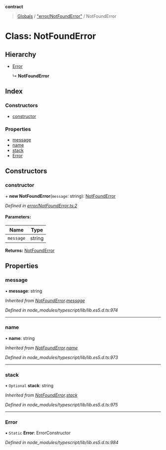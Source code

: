 **contract**

> [Globals](../README.md) / ["error/NotFoundError"](../modules/_error_notfounderror_.md) / NotFoundError

# Class: NotFoundError

## Hierarchy

* [Error](_error_notfounderror_.notfounderror.md#error)

  ↳ **NotFoundError**

## Index

### Constructors

* [constructor](_error_notfounderror_.notfounderror.md#constructor)

### Properties

* [message](_error_notfounderror_.notfounderror.md#message)
* [name](_error_notfounderror_.notfounderror.md#name)
* [stack](_error_notfounderror_.notfounderror.md#stack)
* [Error](_error_notfounderror_.notfounderror.md#error)

## Constructors

### constructor

\+ **new NotFoundError**(`message`: string): [NotFoundError](_error_notfounderror_.notfounderror.md)

*Defined in [error/NotFoundError.ts:2](https://github.com/TEAM-B-SOFT2020/LSDContract/blob/fd28498/error/NotFoundError.ts#L2)*

#### Parameters:

Name | Type |
------ | ------ |
`message` | string |

**Returns:** [NotFoundError](_error_notfounderror_.notfounderror.md)

## Properties

### message

•  **message**: string

*Inherited from [NotFoundError](_error_notfounderror_.notfounderror.md).[message](_error_notfounderror_.notfounderror.md#message)*

*Defined in node_modules/typescript/lib/lib.es5.d.ts:974*

___

### name

•  **name**: string

*Inherited from [NotFoundError](_error_notfounderror_.notfounderror.md).[name](_error_notfounderror_.notfounderror.md#name)*

*Defined in node_modules/typescript/lib/lib.es5.d.ts:973*

___

### stack

• `Optional` **stack**: string

*Inherited from [NotFoundError](_error_notfounderror_.notfounderror.md).[stack](_error_notfounderror_.notfounderror.md#stack)*

*Defined in node_modules/typescript/lib/lib.es5.d.ts:975*

___

### Error

▪ `Static` **Error**: ErrorConstructor

*Defined in node_modules/typescript/lib/lib.es5.d.ts:984*
